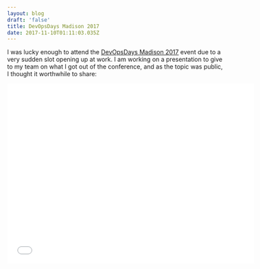 ```yaml
---
layout: blog
draft: 'false'
title: DevOpsDays Madison 2017
date: 2017-11-10T01:11:03.035Z
---
```

I was lucky enough to attend the [DevOpsDays Madison 2017](https://www.devopsdays.org/events/2017-madison/) event due to a very sudden slot opening up at work.  I am working on a presentation to give to my team on what I got out of the conference, and as the topic was public, I thought it worthwhile to share:

<iframe src="//slides.com/klauern/devopsdays-madison-2017/embed" width="576" height="420" scrolling="no" frameborder="0" webkitallowfullscreen mozallowfullscreen allowfullscreen></iframe>
